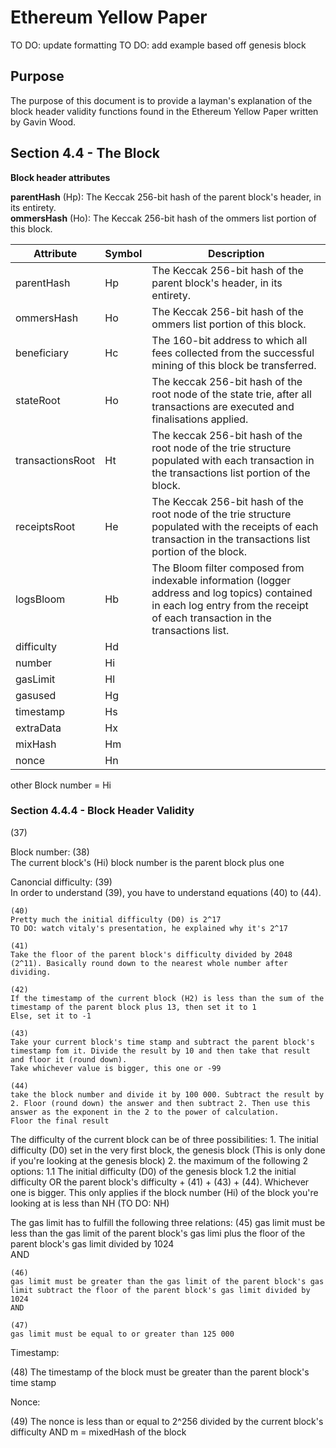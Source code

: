 # Ethereum Yellow Paper
TO DO: update formatting 
TO DO: add example based off genesis block 

## Purpose
The purpose of this document is to provide a layman's explanation of the block header validity functions found in the Ethereum Yellow Paper written by Gavin Wood.
## Section 4.4 - The Block

**Block header attributes**

**parentHash** (Hp): The Keccak 256-bit hash of the parent block's header, in its entirety. <br>
**ommersHash** (Ho): The Keccak 256-bit hash of the ommers list portion of this block. <br>


| Attribute         |Symbol               |Description                     |
| ------------------|---------------------|--------------------------------|
| parentHash        |       Hp            | The Keccak 256-bit hash of the parent block's header, in its entirety. |
| ommersHash        |       Ho            | The Keccak 256-bit hash of the ommers list portion of this block.
| beneficiary       |       Hc            | The 160-bit address to which all fees collected from the successful mining of this block be transferred.
| stateRoot         |       Ho            | The keccak 256-bit hash of the root node of the state trie, after all transactions are executed and finalisations applied.
| transactionsRoot  |       Ht            | The keccak 256-bit hash of the root node of the trie structure populated with each transaction in the transactions list portion of the block.
| receiptsRoot      |       He            | The Keccak 256-bit hash of the root node of the trie structure populated with the receipts of each transaction in the transactions list portion of the block.
| logsBloom         |       Hb            | The Bloom filter composed from indexable information (logger address and log topics) contained in each log entry from the receipt of each transaction  in the transactions list.
| difficulty        |       Hd            | 
| number            |       Hi            |
| gasLimit          |       Hl            |
| gasused           |       Hg            |
| timestamp         |       Hs            |
| extraData         |       Hx            |
| mixHash           |       Hm            |
| nonce             |       Hn            |


other
Block number = Hi    
### Section 4.4.4 - Block Header Validity

(37)    

Block number: 
(38)    
The current block's (Hi) block number is the parent block plus one
    
Canoncial difficulty:
(39)   
In order to understand (39), you have to understand equations (40) to (44).


    (40)
    Pretty much the initial difficulty (D0) is 2^17
    TO DO: watch vitaly's presentation, he explained why it's 2^17

    (41) 
    Take the floor of the parent block's difficulty divided by 2048 (2^11). Basically round down to the nearest whole number after dividing.

    (42)
    If the timestamp of the current block (H2) is less than the sum of the timestamp of the parent block plus 13, then set it to 1
    Else, set it to -1

    (43)
    Take your current block's time stamp and subtract the parent block's timestamp fom it. Divide the result by 10 and then take that result and floor it (round down).
    Take whichever value is bigger, this one or -99

    (44) 
    take the block number and divide it by 100 000. Subtract the result by 2. Floor (round down) the answer and then subtract 2. Then use this answer as the exponent in the 2 to the power of calculation.
    Floor the final result

The difficulty of the current block can be of three possibilities:
    1. The initial difficulty (D0) set in the very first block, the genesis block (This is only done if you're looking at the genesis block) 
    2. the maximum of the following 2 options:
        1.1 The initial difficulty (D0) of the genesis block
        1.2 the initial difficulty OR the parent block's difficulty + (41) + (43) + (44). Whichever one is bigger. This only applies if the block number (Hi) of the block you're looking at is less than NH (TO DO: NH)


The gas limit has to fulfill the following three relations:
    (45)
    gas limit must be less than the gas limit of the parent block's gas limi plus the floor of the parent block's gas limit divided by 1024  
    AND

    (46)
    gas limit must be greater than the gas limit of the parent block's gas limit subtract the floor of the parent block's gas limit divided by 1024
    AND

    (47)
    gas limit must be equal to or greater than 125 000


Timestamp:

(48)
The timestamp of the block must be greater than the parent block's time stamp

Nonce:

(49)
The nonce is less than or equal to 2^256 divided by the current block's difficulty AND m = mixedHash of the block 


